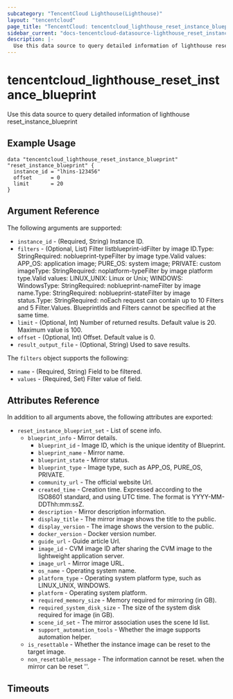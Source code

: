 ```yaml
---
subcategory: "TencentCloud Lighthouse(Lighthouse)"
layout: "tencentcloud"
page_title: "TencentCloud: tencentcloud_lighthouse_reset_instance_blueprint"
sidebar_current: "docs-tencentcloud-datasource-lighthouse_reset_instance_blueprint"
description: |-
  Use this data source to query detailed information of lighthouse reset_instance_blueprint
---
```


# tencentcloud_lighthouse_reset_instance_blueprint

Use this data source to query detailed information of lighthouse reset_instance_blueprint

## Example Usage

```hcl
data "tencentcloud_lighthouse_reset_instance_blueprint" "reset_instance_blueprint" {
  instance_id = "lhins-123456"
  offset      = 0
  limit       = 20
}
```

## Argument Reference

The following arguments are supported:

* `instance_id` - (Required, String) Instance ID.
* `filters` - (Optional, List) Filter listblueprint-idFilter by image ID.Type: StringRequired: noblueprint-typeFilter by image type.Valid values: APP_OS: application image; PURE_OS: system image; PRIVATE: custom imageType: StringRequired: noplatform-typeFilter by image platform type.Valid values: LINUX_UNIX: Linux or Unix; WINDOWS: WindowsType: StringRequired: noblueprint-nameFilter by image name.Type: StringRequired: noblueprint-stateFilter by image status.Type: StringRequired: noEach request can contain up to 10 Filters and 5 Filter.Values. BlueprintIds and Filters cannot be specified at the same time.
* `limit` - (Optional, Int) Number of returned results. Default value is 20. Maximum value is 100.
* `offset` - (Optional, Int) Offset. Default value is 0.
* `result_output_file` - (Optional, String) Used to save results.

The `filters` object supports the following:

* `name` - (Required, String) Field to be filtered.
* `values` - (Required, Set) Filter value of field.

## Attributes Reference

In addition to all arguments above, the following attributes are exported:

* `reset_instance_blueprint_set` - List of scene info.
  * `blueprint_info` - Mirror details.
    * `blueprint_id` - Image ID, which is the unique identity of Blueprint.
    * `blueprint_name` - Mirror name.
    * `blueprint_state` - Mirror status.
    * `blueprint_type` - Image type, such as APP_OS, PURE_OS, PRIVATE.
    * `community_url` - The official website Url.
    * `created_time` - Creation time. Expressed according to the ISO8601 standard, and using UTC time. The format is YYYY-MM-DDThh:mm:ssZ.
    * `description` - Mirror description information.
    * `display_title` - The mirror image shows the title to the public.
    * `display_version` - The image shows the version to the public.
    * `docker_version` - Docker version number.
    * `guide_url` - Guide article Url.
    * `image_id` - CVM image ID after sharing the CVM image to the lightweight application server.
    * `image_url` - Mirror image URL.
    * `os_name` - Operating system name.
    * `platform_type` - Operating system platform type, such as LINUX_UNIX, WINDOWS.
    * `platform` - Operating system platform.
    * `required_memory_size` - Memory required for mirroring (in GB).
    * `required_system_disk_size` - The size of the system disk required for image (in GB).
    * `scene_id_set` - The mirror association uses the scene Id list.
    * `support_automation_tools` - Whether the image supports automation helper.
  * `is_resettable` - Whether the instance image can be reset to the target image.
  * `non_resettable_message` - The information cannot be reset. when the mirror can be reset ''.


## Timeouts

<no value>


